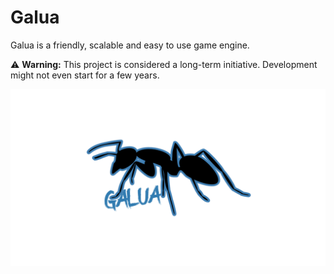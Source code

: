 # Galua
Galua is a friendly, scalable and easy to use game engine.

⚠️ **Warning:** This project is considered a long-term initiative. Development might not even start for a few years.

![Galua provisional logo](https://github.com/ScrapGames/Galua/blob/main/Galua%20logo.png "Provisional Galua logo")
